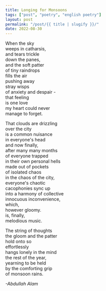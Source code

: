 ```yaml
---
title: Longing for Monsoons
tags: ["post", "poetry", "english poetry"]
layout: post
permalink: "/post/{{ title | slugify }}/"
date: 2022-08-30
---
```

When the sky\
weeps in catharsis,\
and tears trickle\
down the panes,\
and the soft patter\
of tiny raindrops\
fills the air\
pushing away\
stray wisps\
of anxiety and despair -\
that feeling\
is one love\
my heart could never\
manage to forget.

That clouds are drizzling\
over the city\
is a common nuisance\
in everyone's head\
and now finally,\
after many many months\
of everyone trapped\
in their own personal hells\
made out of pockets\
of isolated chaos\
in the chaos of the city,\
everyone's chaotic\
cacophonies sync up\
into a harmony of collective\
innocuous inconvenience,\
which,\
however gloomy.\
is, finally,\
melodious music.

The string of thoughts\
the gloom and the patter\
hold onto so\
effortlessly\
hangs lonely in the mind\
the rest of the year,\
yearning to be held\
by the comforting grip\
of monsoon rains.

*-Abdullah Alam*